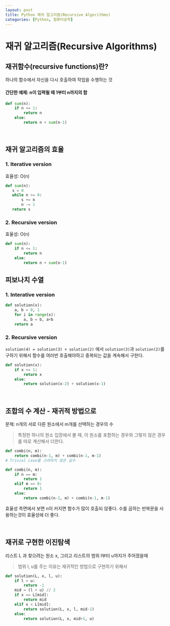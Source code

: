```yaml
---
layout: post
title: Python 재귀 알고리즘(Recursive Algorithms)
categories: [Python, 컴퓨터공학]
---
```


# 재귀 알고리즘(Recursive Algorithms)

## 재귀함수(recursive functions)란?

하나의 함수에서 자신을 다시 호출하여 작업을 수행하는 것

#### 간단한 예제: n이 입력될 때 1부터 n까지의 합

```python
def sum(n):
    if n <= 1:
        return n
    else:
        return n + sum(n-1)
```

<br>

## 재귀 알고리즘의 효율

### 1. Iterative version

효율성: O(n)

```python
def sum(n):
   s = 0
   while n >= 0:
       s += n
       n -= 1
   return s
```

### 2. Recursive version

효율성: O(n)

```python
def sum(n):
    if n <= 1:
        return n
    else:
        return n + sum(n-1)
```

## 피보나치 수열

### 1. Interative version

```python
def solution(x):
    a, b = 0, 1
    for i in range(x):
        a, b = b, a+b
    return a
```

### 2. Recursive version

`solution(4) = solution(3) + solution(2)` 에서 `solution(3)`과 `solution(2)`를 구하기 위해서 함수를 여러번 호출해야하고 중복되는 값을 계속해서 구한다.

```python
def solution(x):
    if x <= 1:
        return x
    else:
        return solution(x-2) + solution(x-1)

```

<br>

## 조합의 수 계산 - 재귀적 방법으로

문제: n개의 서로 다른 원소에서 m개를 선택하는 경우의 수

> 특정한 하나의 원소 입장에서 볼 때, 이 원소를 포함하는 경우와 그렇지 않은 경우를 따로 계산해서 더한다.

```python
def combi(n, m):
	return combi(n-1, m) + combi(n-1, m-1)
# Trivial case를 고려하지 않은 실수
```

```python
def combi(n, m):
	if n == m:
    	return 1
    elif m == 0:
    	return 1
    else:
    	return combi(n-1, m) + combi(n-1, m-1)
```

효율성 측면에서 보면 n이 커지면 함수가 많이 호출되 않좋다. 수를 곱하는 반복문을 사용하는것이 효율성에 더 좋다.

<br>

## 재귀로 구현한 이진탐색

리스트 L 과 찾으려는 원소 x, 그리고 리스트의 범위 l부터 u까지가 주어졌을때
> 범위 l, u를 주는 이유는 재귀적인 방법으로 구현하기 위해서

```python
def solution(L, x, l, u):
    if l > u:
    	return -1
    mid = (l + u) // 2
    if x == L[mid]:
    	return mid
    elif x < L[mid]:
    	return solution(L, x, l, mid-1)
    else:
    	return solution(L, x, mid+1, u)
```
